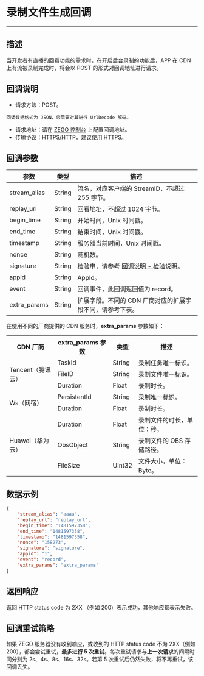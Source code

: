 # 录制文件生成回调

---

## 描述

当开发者有直播的回看功能的需求时，在开启后台录制的功能后，APP 在 CDN 上有流被录制完成时，将会以 POST 的形式对回调地址进行请求。



## 回调说明

- 请求方法：POST。

<Note title="说明">


    回调数据格式为 JSON，您需要对其进行 UrlDecode 解码。
    
</Note>




- 请求地址：请在 [ZEGO 控制台](https://console.zego.im/) 上配置回调地址。
- 传输协议：HTTPS/HTTP，建议使用 HTTPS。



## 回调参数


<table>

<thead>
  <tr>
    <th>参数</th>
    <th>类型</th>
    <th>描述</th>
  </tr>
</thead>
<tbody>
  <tr>
    <td>stream_alias</td>
    <td>String</td>
    <td>流名，对应客户端的 StreamID，不超过 255 字节。</td>
  </tr>
  <tr>
    <td>replay_url</td>
    <td>String</td>
    <td>回看地址，不超过 1024 字节。</td>
  </tr>
  <tr>
    <td>begin_time</td>
    <td>String</td>
    <td>开始时间，Unix 时间戳。</td>
  </tr>
  <tr>
    <td>end_time</td>
    <td>String</td>
    <td>结束时间，Unix 时间戳。</td>
  </tr>
  <tr>
    <td>timestamp</td>
    <td>String</td>
    <td>服务器当前时间，Unix 时间戳。</td>
  </tr>
  <tr>
    <td>nonce</td>
    <td>String</td>
    <td>随机数。</td>
  </tr>
  <tr>
    <td>signature</td>
    <td>String</td>
    <td>检验串，请参考 <a target="_blank" href="https://doc-zh.zego.im/article/19700">回调说明 - 检验说明</a>。</td>
  </tr>
  <tr>
    <td>appid</td>
    <td>String</td>
    <td>AppId。</td>
  </tr>
  <tr>
    <td>event</td>
    <td>String</td>
    <td>回调事件，此回调返回值为 record。</td>
  </tr>
  <tr>
    <td>extra_params</td>
    <td>String</td>
    <td>扩展字段。不同的 CDN 厂商对应的扩展字段不同，请参考下表。</td>
  </tr>
</tbody>
</table>

在使用不同的厂商提供的 CDN 服务时，**extra_params** 参数如下：

<table>
  
<tbody><tr>
<th>CDN 厂商</th>
<th><b>extra_params</b> 参数</th>
<th>类型</th>
<th>描述</th>
</tr>
<tr>
<td rowspan="3">Tencent（腾讯云）</td>
<td>TaskId</td>
<td>String</td>
<td>录制任务唯一标识。</td>
</tr>
<tr>
<td>FileID</td>
<td>String</td>
<td>录制文件唯一标识。</td>
</tr>
<tr>
<td>Duration</td>
<td>Float</td>
<td>录制时长。</td>
</tr>
<tr>
<td rowspan="2">Ws（网宿）</td>
<td>PersistentId</td>
<td>String</td>
<td>录制唯一标识。</td>
</tr>
<tr>
<td>Duration</td>
<td>Float</td>
<td>录制时长。</td>
</tr>
<tr>
<td rowspan="3">Huawei（华为云）</td>
<td>Duration</td>
<td>Float</td>
<td>录制文件的时长，单位：秒。</td>
</tr>
<tr>
<td>ObsObject</td>
<td>String</td>
<td>录制文件的 OBS 存储路径。</td>
</tr>
<tr>
<td>FileSize</td>
<td>UInt32</td>
<td>文件大小，单位：Byte。</td>
</tr>
</tbody></table>



## 数据示例

```json
{
    "stream_alias": "aaaa",
    "replay_url": "replay_url",
    "begin_time": "1481597358",
    "end_time": "1481597358",
    "timestamp": "1481597358",
    "nonce": "158273",
    "signature": "signature",
    "appid": "1",
    "event": "record",
    "extra_params": "extra_params"
}
```

## 返回响应


返回 HTTP status code 为 2XX （例如 200）表示成功，其他响应都表示失败。


## 回调重试策略

如果 ZEGO 服务器没有收到响应，或收到的 HTTP status code 不为 2XX（例如 200），都会尝试重试，**最多进行 5 次重试**。每次重试请求与**上一次请求**的间隔时间分别为 2s、4s、8s、16s、32s。若第 5 次重试后仍然失败，将不再重试，该回调丢失。
